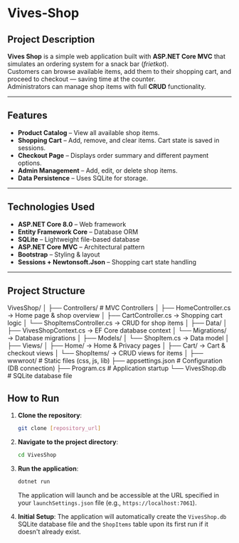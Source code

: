 # Vives-Shop

## Project Description
**Vives Shop** is a simple web application built with **ASP.NET Core MVC** that simulates an ordering system for a snack bar (*frietkot*).  
Customers can browse available items, add them to their shopping cart, and proceed to checkout — saving time at the counter.  
Administrators can manage shop items with full **CRUD** functionality.

---

## Features
- **Product Catalog** – View all available shop items.  
- **Shopping Cart** – Add, remove, and clear items. Cart state is saved in sessions.  
- **Checkout Page** – Displays order summary and different payment options.  
- **Admin Management** – Add, edit, or delete shop items.  
- **Data Persistence** – Uses SQLite for storage.  

---

## Technologies Used
- **ASP.NET Core 8.0** – Web framework  
- **Entity Framework Core** – Database ORM  
- **SQLite** – Lightweight file-based database  
- **ASP.NET Core MVC** – Architectural pattern  
- **Bootstrap** – Styling & layout  
- **Sessions + Newtonsoft.Json** – Shopping cart state handling  

---

## Project Structure
VivesShop/
│
├── Controllers/ # MVC Controllers
│ ├── HomeController.cs → Home page & shop overview
│ ├── CartController.cs → Shopping cart logic
│ └── ShopItemsController.cs → CRUD for shop items
│
├── Data/
│ ├── VivesShopContext.cs → EF Core database context
│ └── Migrations/ → Database migrations
│
├── Models/
│ └── ShopItem.cs → Data model
│
├── Views/
│ ├── Home/ → Home & Privacy pages
│ ├── Cart/ → Cart & checkout views
│ └── ShopItems/ → CRUD views for items
│
├── wwwroot/ # Static files (css, js, lib)
├── appsettings.json # Configuration (DB connection)
├── Program.cs # Application startup
└── VivesShop.db # SQLite database file

## How to Run

1.  **Clone the repository**:
    ```bash
    git clone [repository_url]
    ```
2.  **Navigate to the project directory**:
    ```bash
    cd VivesShop
    ```
3.  **Run the application**:
    ```bash
    dotnet run
    ```
    The application will launch and be accessible at the URL specified in your `launchSettings.json` file (e.g., `https://localhost:7061`).

4.  **Initial Setup**: The application will automatically create the `VivesShop.db` SQLite database file and the `ShopItems` table upon its first run if it doesn't already exist.

